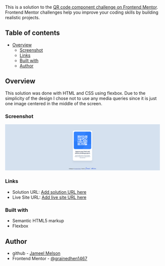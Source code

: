 This is a solution to the [QR code component challenge on Frontend Mentor](https://www.frontendmentor.io/challenges/qr-code-component-iux_sIO_H). Frontend Mentor challenges help you improve your coding skills by building realistic projects.

## Table of contents

- [Overview](#overview)
  - [Screenshot](#screenshot)
  - [Links](#links)
  - [Built with](#built-with)
  - [Author](#author)

## Overview

This solution was done with HTML and CSS using flexbox. Due to the simplicity of the design I chose not to use any media queries since it is just one image centered in the middle of the screen.

### Screenshot

![Alt text](reg.png)

### Links

- Solution URL: [Add solution URL here](https://github.com/grainedhen1467/qr-code-component)
- Live Site URL: [Add live site URL here](https://your-live-site-url.com)

### Built with

- Semantic HTML5 markup
- Flexbox

## Author

- github - [Jameel Melson](https://github.com/grainedhen1467/qr-code-component)
- Frontend Mentor - [@grainedhen1467](https://www.frontendmentor.io/profile/grainedhen1467)

